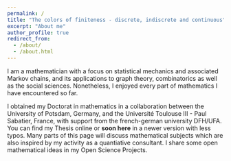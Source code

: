 ```yaml
---
permalink: /
title: "The colors of finiteness - discrete, indiscrete and continuous"
excerpt: "About me"
author_profile: true
redirect_from: 
  - /about/
  - /about.html
---
```


I am a mathematician with a focus on statistical mechanics and associated Markov chains, and its applications to graph theory, combinatorics as well as the social sciences. Nonetheless, I enjoyed every part of mathematics I have encountered so far. 

I obtained my Doctorat in mathematics in a collaboration between the University of Potsdam, Germany, and the Université Toulouse III - Paul Sabatier, France, with support from the french-german university DFH/UFA. You can find my Thesis online or **soon here** in a newer version with less typos. Many parts of this page will discuss mathematical subjects which are also inspired by my activity as a quantiative consultant. I share some open mathematical ideas in my <a url="/portfolio/">Open Science Projects</a>.

